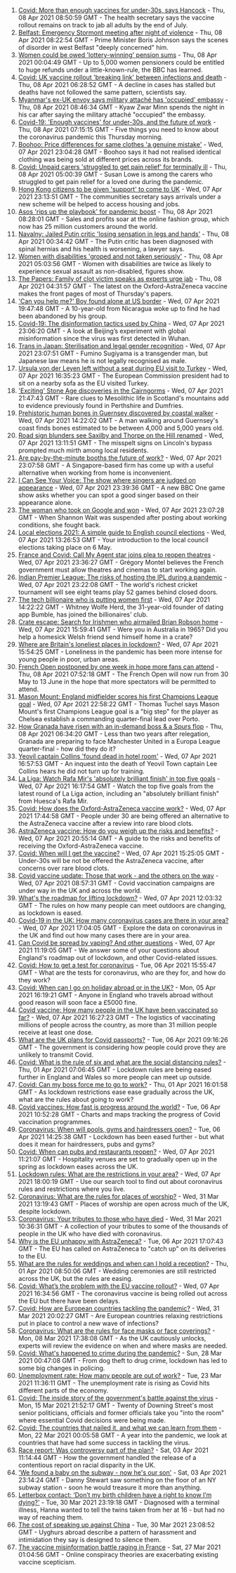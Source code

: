 1. [Covid: More than enough vaccines for under-30s, says Hancock](https://www.bbc.co.uk/news/uk-56672504) - Thu, 08 Apr 2021 08:50:59 GMT - The health secretary says the vaccine rollout remains on track to jab all adults by the end of July.
2. [Belfast: Emergency Stormont meeting after night of violence](https://www.bbc.co.uk/news/uk-northern-ireland-56664868) - Thu, 08 Apr 2021 08:22:54 GMT - Prime Minister Boris Johnson says the scenes of disorder in west Belfast "deeply concerned" him.
3. [Women could be owed 'lottery-winning' pension sums](https://www.bbc.co.uk/news/business-56654665) - Thu, 08 Apr 2021 00:04:49 GMT - Up to 5,000 women pensioners could be entitled to huge refunds under a little-known-rule, the BBC has learned.
4. [Covid: UK vaccine rollout 'breaking link' between infections and death](https://www.bbc.co.uk/news/health-56663969) - Thu, 08 Apr 2021 06:28:52 GMT - A decline in cases has stalled but deaths have not followed the same pattern, scientists say.
5. [Myanmar's ex-UK envoy says military attaché has 'occupied' embassy](https://www.bbc.co.uk/news/world-asia-56670524) - Thu, 08 Apr 2021 08:46:34 GMT - Kyaw Zwar Minn spends the night in his car after saying the military attaché "occupied" the embassy.
6. [Covid-19: 'Enough vaccines' for under-30s, and the future of work](https://www.bbc.co.uk/news/uk-56669564) - Thu, 08 Apr 2021 07:15:15 GMT - Five things you need to know about the coronavirus pandemic this Thursday morning.
7. [Boohoo: Price differences for same clothes 'a genuine mistake'](https://www.bbc.co.uk/news/business-56653060) - Wed, 07 Apr 2021 23:04:28 GMT - Boohoo says it had not realised identical clothing was being sold at different prices across its brands.
8. [Covid: Unpaid carers 'struggled to get pain relief' for terminally ill](https://www.bbc.co.uk/news/uk-56669015) - Thu, 08 Apr 2021 05:00:39 GMT - Susan Lowe is among the carers who struggled to get pain relief for a loved one during the pandemic.
9. [Hong Kong citizens to be given 'support' to come to UK](https://www.bbc.co.uk/news/uk-56669016) - Wed, 07 Apr 2021 23:13:51 GMT - The communities secretary says arrivals under a new scheme will be helped to access housing and jobs.
10. [Asos 'rips up the playbook' for pandemic boost](https://www.bbc.co.uk/news/business-56672922) - Thu, 08 Apr 2021 08:28:01 GMT - Sales and profits soar at the online fashion group, which now has 25 million customers around the world.
11. [Navalny: Jailed Putin critic 'losing sensation in legs and hands'](https://www.bbc.co.uk/news/world-europe-56671117) - Thu, 08 Apr 2021 00:34:42 GMT - The Putin critic has been diagnosed with spinal hernias and his health is worsening, a lawyer says.
12. [Women with disabilities 'groped and not taken seriously'](https://www.bbc.co.uk/news/uk-wales-56664969) - Thu, 08 Apr 2021 05:03:56 GMT - Women with disabilities are twice as likely to experience sexual assault as non-disabled, figures show.
13. [The Papers: Family of clot victim speaks as experts urge jab](https://www.bbc.co.uk/news/blogs-the-papers-56670874) - Thu, 08 Apr 2021 04:31:57 GMT - The latest on the Oxford-AstraZeneca vaccine makes the front pages of most of Thursday's papers.
14. ['Can you help me?' Boy found alone at US border](https://www.bbc.co.uk/news/world-us-canada-56670094) - Wed, 07 Apr 2021 19:47:48 GMT - A 10-year-old from Nicaragua woke up to find he had been abandoned by his group.
15. [Covid-19: The disinformation tactics used by China](https://www.bbc.co.uk/news/world-asia-china-56513257) - Wed, 07 Apr 2021 23:06:20 GMT - A look at Beijing’s experiment with global misinformation since the virus was first detected in Wuhan.
16. [Trans in Japan: Sterilisation and legal gender recognition](https://www.bbc.co.uk/news/world-asia-56670164) - Wed, 07 Apr 2021 23:07:51 GMT - Fumino Sugiyama is a transgender man, but Japanese law means he is not legally recognised as male.
17. [Ursula von der Leyen left without a seat during EU visit to Turkey](https://www.bbc.co.uk/news/world-europe-56668347) - Wed, 07 Apr 2021 16:35:23 GMT - The European Commission president had to sit on a nearby sofa as the EU visited Turkey.
18. ['Exciting' Stone Age discoveries in the Cairngorms](https://www.bbc.co.uk/news/uk-scotland-north-east-orkney-shetland-56661834) - Wed, 07 Apr 2021 21:47:43 GMT - Rare clues to Mesolithic life in Scotland's mountains add to evidence previously found in Perthshire and Dumfries.
19. [Prehistoric human bones in Guernsey discovered by coastal walker](https://www.bbc.co.uk/news/world-europe-guernsey-56663491) - Wed, 07 Apr 2021 14:22:02 GMT - A man walking around Guernsey's coast finds bones estimated to be between 4,000 and 5,000 years old.
20. [Road sign blunders see Saxilby and Thorpe on the Hill renamed](https://www.bbc.co.uk/news/uk-england-lincolnshire-56662310) - Wed, 07 Apr 2021 13:11:51 GMT - The misspelt signs on Lincoln's bypass prompted much mirth among local residents.
21. [Are pay-by-the-minute booths the future of work?](https://www.bbc.co.uk/news/business-56492376) - Wed, 07 Apr 2021 23:07:58 GMT - A Singapore-based firm has come up with a useful alternative when working from home is inconvenient.
22. [I Can See Your Voice: The show where singers are judged on appearance](https://www.bbc.co.uk/news/entertainment-arts-55950360) - Wed, 07 Apr 2021 23:39:36 GMT - A new BBC One game show asks whether you can spot a good singer based on their appearance alone.
23. [The woman who took on Google and won](https://www.bbc.co.uk/news/technology-56659212) - Wed, 07 Apr 2021 23:07:28 GMT - When Shannon Wait was suspended after posting about working conditions, she fought back.
24. [Local elections 2021: A simple guide to English council elections](https://www.bbc.co.uk/news/uk-politics-56562354) - Wed, 07 Apr 2021 13:26:53 GMT - Your introduction to the local council elections taking place on 6 May.
25. [France and Covid: Call My Agent star joins plea to reopen theatres](https://www.bbc.co.uk/news/world-europe-56663222) - Wed, 07 Apr 2021 23:36:27 GMT - Grégory Montel believes the French government must allow theatres and cinemas to start working again.
26. [Indian Premier League: The risks of hosting the IPL during a pandemic](https://www.bbc.co.uk/news/world-asia-india-56637098) - Wed, 07 Apr 2021 23:22:08 GMT - The world's richest cricket tournament will see eight teams play 52 games behind closed doors.
27. [The tech billionaire who is putting women first](https://www.bbc.co.uk/news/technology-56662100) - Wed, 07 Apr 2021 14:22:22 GMT - Whitney Wolfe Herd, the 31-year-old founder of dating app Bumble, has joined the billionaires' club.
28. [Crate escape: Search for Irishmen who airmailed Brian Robson home](https://www.bbc.co.uk/news/uk-northern-ireland-56648439) - Wed, 07 Apr 2021 15:59:41 GMT - Were you in Australia in 1965? Did you help a homesick Welsh friend send himself home in a crate?
29. [Where are Britain's loneliest places in lockdown?](https://www.bbc.co.uk/news/education-56664180) - Wed, 07 Apr 2021 15:54:25 GMT - Loneliness in the pandemic has been more intense for young people in poor, urban areas.
30. [French Open postponed by one week in hope more fans can attend](https://www.bbc.co.uk/sport/tennis/56672564) - Thu, 08 Apr 2021 07:52:18 GMT - The French Open will now run from 30 May to 13 June in the hope that more spectators will be permitted to attend.
31. [Mason Mount: England midfielder scores his first Champions League goal](https://www.bbc.co.uk/sport/football/56671015) - Wed, 07 Apr 2021 22:58:22 GMT - Thomas Tuchel says Mason Mount's first Champions League goal is a "big step" for the player as Chelsea establish a commanding quarter-final lead over Porto.
32. [How Granada have risen with an in-demand boss & a Spurs flop](https://www.bbc.co.uk/sport/football/56667930) - Thu, 08 Apr 2021 06:34:20 GMT - Less than two years after relegation, Granada are preparing to face Manchester United in a Europa League quarter-final - how did they do it?
33. [Yeovil captain Collins 'found dead in hotel room'](https://www.bbc.co.uk/news/uk-england-somerset-56668025) - Wed, 07 Apr 2021 16:57:53 GMT - An inquest into the death of Yeovil Town captain Lee Collins hears he did not turn up for training.
34. [La Liga: Watch Rafa Mir's 'absolutely brilliant finish' in top five goals](https://www.bbc.co.uk/sport/av/football/56666080) - Wed, 07 Apr 2021 16:17:54 GMT - Watch the top five goals from the latest round of La Liga action, including an "absolutely brilliant finish" from Huesca's Rafa Mir.
35. [Covid: How does the Oxford-AstraZeneca vaccine work?](https://www.bbc.co.uk/news/health-55302595) - Wed, 07 Apr 2021 17:44:58 GMT - People under 30 are being offered an alternative to the AstraZeneca vaccine after a review into rare blood clots.
36. [AstraZeneca vaccine: How do you weigh up the risks and benefits?](https://www.bbc.co.uk/news/explainers-56665396) - Wed, 07 Apr 2021 20:55:14 GMT - A guide to the risks and benefits of receiving the Oxford-AstraZeneca vaccine.
37. [Covid: When will I get the vaccine?](https://www.bbc.co.uk/news/health-55045639) - Wed, 07 Apr 2021 15:25:05 GMT - Under-30s will be not be offered the AstraZeneca vaccine, after concerns over rare blood clots.
38. [Covid vaccine update: Those that work - and the others on the way](https://www.bbc.co.uk/news/health-51665497) - Wed, 07 Apr 2021 08:57:31 GMT - Covid vaccination campaigns are under way in the UK and across the world.
39. [What's the roadmap for lifting lockdown?](https://www.bbc.co.uk/news/explainers-52530518) - Wed, 07 Apr 2021 12:03:32 GMT - The rules on how many people can meet outdoors are changing, as lockdown is eased.
40. [Covid-19 in the UK: How many coronavirus cases are there in your area?](https://www.bbc.co.uk/news/uk-51768274) - Wed, 07 Apr 2021 17:04:05 GMT - Explore the data on coronavirus in the UK and find out how many cases there are in your area.
41. [Can Covid be spread by vaping? And other questions](https://www.bbc.co.uk/news/world-asia-china-51176409) - Wed, 07 Apr 2021 11:19:05 GMT - We answer some of your questions about England's roadmap out of lockdown, and other Covid-related issues.
42. [Covid: How to get a test for coronavirus](https://www.bbc.co.uk/news/health-51943612) - Tue, 06 Apr 2021 15:55:47 GMT - What are the tests for coronavirus, who are they for, and how do they work?
43. [Covid: When can I go on holiday abroad or in the UK?](https://www.bbc.co.uk/news/explainers-52646738) - Mon, 05 Apr 2021 16:19:21 GMT - Anyone in England who travels abroad without good reason will soon face a £5000 fine.
44. [Covid vaccine: How many people in the UK have been vaccinated so far?](https://www.bbc.co.uk/news/health-55274833) - Wed, 07 Apr 2021 16:27:23 GMT - The logistics of vaccinating millions of people across the country, as more than 31 million people receive at least one dose.
45. [What are the UK plans for Covid passports?](https://www.bbc.co.uk/news/explainers-55718553) - Tue, 06 Apr 2021 09:16:26 GMT - The government is considering how people could prove they are unlikely to transmit Covid.
46. [Covid: What is the rule of six and what are the social distancing rules?](https://www.bbc.co.uk/news/uk-51506729) - Thu, 01 Apr 2021 07:06:45 GMT - Lockdown rules are being eased further in England and Wales so more people can meet up outside.
47. [Covid: Can my boss force me to go to work?](https://www.bbc.co.uk/news/business-52567567) - Thu, 01 Apr 2021 16:01:58 GMT - As lockdown restrictions ease ease gradually across the UK, what are the rules about going to work?
48. [Covid vaccines: How fast is progress around the world?](https://www.bbc.co.uk/news/world-56237778) - Tue, 06 Apr 2021 10:52:28 GMT - Charts and maps tracking the progress of Covid vaccination programmes.
49. [Coronavirus: When will pools, gyms and hairdressers open?](https://www.bbc.co.uk/news/explainers-53349989) - Tue, 06 Apr 2021 14:25:38 GMT - Lockdown has been eased further - but what does it mean for hairdressers, pubs and gyms?
50. [Covid: When can pubs and restaurants reopen?](https://www.bbc.co.uk/news/business-52977388) - Wed, 07 Apr 2021 11:21:07 GMT - Hospitality venues are set to gradually open up in the spring as lockdown eases across the UK.
51. [Lockdown rules: What are the restrictions in your area?](https://www.bbc.co.uk/news/uk-54373904) - Wed, 07 Apr 2021 18:00:19 GMT - Use our search tool to find out about coronavirus rules and restrictions where you live.
52. [Coronavirus: What are the rules for places of worship?](https://www.bbc.co.uk/news/explainers-53219921) - Wed, 31 Mar 2021 13:19:43 GMT - Places of worship are open across much of the UK, despite lockdown.
53. [Coronavirus: Your tributes to those who have died](https://www.bbc.co.uk/news/uk-52676411) - Wed, 31 Mar 2021 10:36:31 GMT - A collection of your tributes to some of the thousands of people in the UK who have died with coronavirus.
54. [Why is the EU unhappy with AstraZeneca?](https://www.bbc.co.uk/news/56483766) - Tue, 06 Apr 2021 17:07:43 GMT - The EU has called on AstraZeneca to "catch up" on its deliveries to the EU.
55. [What are the rules for weddings and when can I hold a reception?](https://www.bbc.co.uk/news/explainers-52811509) - Thu, 01 Apr 2021 08:50:06 GMT - Wedding ceremonies are still restricted across the UK, but the rules are easing.
56. [Covid: What’s the problem with the EU vaccine rollout?](https://www.bbc.co.uk/news/explainers-52380823) - Wed, 07 Apr 2021 16:34:56 GMT - The coronavirus vaccine is being rolled out across the EU but there have been delays.
57. [Covid: How are European countries tackling the pandemic?](https://www.bbc.co.uk/news/explainers-53640249) - Wed, 31 Mar 2021 20:02:27 GMT - Are European countries relaxing restrictions put in place to control a new wave of infections?
58. [Coronavirus: What are the rules for face masks or face coverings?](https://www.bbc.co.uk/news/health-51205344) - Mon, 08 Mar 2021 17:38:08 GMT - As the UK cautiously unlocks, experts will review the evidence on when and where masks are needed.
59. [Covid: What's happened to crime during the pandemic?](https://www.bbc.co.uk/news/56463680) - Sun, 28 Mar 2021 00:47:08 GMT - From dog theft to drug crime, lockdown has led to some big changes in policing.
60. [Unemployment rate: How many people are out of work?](https://www.bbc.co.uk/news/business-52660591) - Tue, 23 Mar 2021 11:36:11 GMT - The unemployment rate is rising as Covid hits different parts of the economy.
61. [Covid: The inside story of the government's battle against the virus](https://www.bbc.co.uk/news/uk-politics-56361599) - Mon, 15 Mar 2021 21:52:17 GMT - Twenty of Downing Street's most senior politicians, officials and former officials take you "into the room" where essential Covid decisions were being made.
62. [Covid: The countries that nailed it, and what we can learn from them](https://www.bbc.co.uk/news/uk-56455030) - Mon, 22 Mar 2021 00:05:58 GMT - A year into the pandemic, we look at countries that have had some success in tackling the virus.
63. [Race report: Was controversy part of the plan?](https://www.bbc.co.uk/news/uk-politics-56578839) - Sat, 03 Apr 2021 11:14:44 GMT - How the government handled the release of a contentious report on racial disparity in the UK.
64. ['We found a baby on the subway - now he's our son'](https://www.bbc.co.uk/news/stories-56409764) - Sat, 03 Apr 2021 23:14:24 GMT - Danny Stewart saw something on the floor of an NY subway station - soon he would treasure it more than anything.
65. [Letterbox contact: ‘Don’t my birth children have a right to know I’m dying?'](https://www.bbc.co.uk/news/stories-56576285) - Tue, 30 Mar 2021 23:19:18 GMT - Diagnosed with a terminal illness, Hanna wanted to tell the twins taken from her at 16 - but had no way of reaching them.
66. [The cost of speaking up against China](https://www.bbc.co.uk/news/world-asia-china-56563449) - Tue, 30 Mar 2021 23:08:52 GMT - Uyghurs abroad describe a pattern of harassment and intimidation they say is designed to silence them.
67. [The vaccine misinformation battle raging in France](https://www.bbc.co.uk/news/blogs-trending-56526265) - Sat, 27 Mar 2021 01:04:56 GMT - Online conspiracy theories are exacerbating existing vaccine scepticism.
